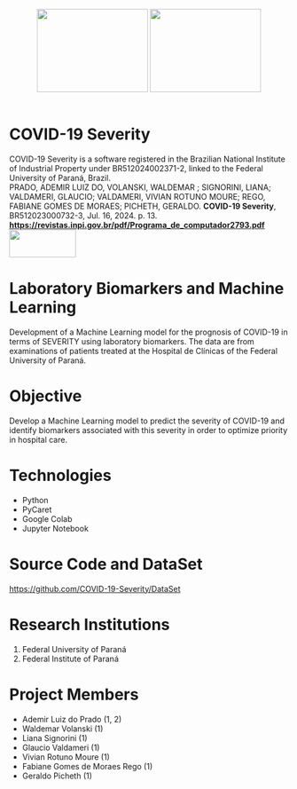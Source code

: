 <p align="center">
  <img width="200" height="150" src=https://upload.wikimedia.org/wikipedia/commons/thumb/2/25/Instituto_Federal_do_Paran%C3%A1_-_Marca_Vertical_2015.svg/279px-Instituto_Federal_do_Paran%C3%A1_-_Marca_Vertical_2015.svg.png>
  <img width="200" height="150" src=http://www.ufpr.br/portalufpr/wp-content/uploads/2015/11/ufpr_25.jpg>
  <br><br>
</p>
  
# COVID-19 Severity
COVID-19 Severity is a software registered in the Brazilian National Institute of Industrial Property under BR512024002371-2, linked to the Federal University of Paraná, Brazil.<br>
PRADO, ADEMIR LUIZ DO, VOLANSKI, WALDEMAR ; SIGNORINI, LIANA; VALDAMERI, GLAUCIO;  VALDAMERI, VIVIAN ROTUNO MOURE; REGO, FABIANE GOMES DE MORAES; PICHETH, GERALDO. <b>COVID-19 Severity</b>, BR512023000732-3, Jul. 16, 2024. p. 13. <b>https://revistas.inpi.gov.br/pdf/Programa_de_computador2793.pdf</b><br>
<img width="120" height="50" src=https://www.gov.br/inpi/pt-br/copy2_of_nova-home-page/@@govbr.institucional.banner/c1e399f8-ccf9-479b-a302-f80492cbc470/@@images/b9e08c17-bebf-4f2d-9f20-91cdab4b23b8.png>

# Laboratory Biomarkers and Machine Learning
Development of a Machine Learning model for the prognosis of COVID-19 in terms of SEVERITY using laboratory biomarkers. The data are from examinations of patients treated at the Hospital de Clínicas of the Federal University of Paraná.

# Objective
Develop a Machine Learning model to predict the severity of COVID-19 and identify biomarkers associated with this severity in order to optimize priority in hospital care.

# Technologies
<ul>
  <li>Python</li>
  <li>PyCaret</li>
  <li>Google Colab</li>
  <li>Jupyter Notebook</li>
</ul>

# Source Code and DataSet
https://github.com/COVID-19-Severity/DataSet

# Research Institutions
<ol>
  <li>Federal University of Paraná</li>
  <li>Federal Institute of Paraná</li>
</ol>  

# Project Members
<ul>  
  <li>Ademir Luiz do Prado (1, 2)</li>
  <li>Waldemar Volanski (1)</li>
  <li>Liana Signorini (1)</li>
  <li>Glaucio Valdameri (1)</li>
  <li>Vivian Rotuno Moure (1)</li>
  <li>Fabiane Gomes de Moraes Rego (1)</li>
  <li>Geraldo Picheth (1)</li>
</ul>
